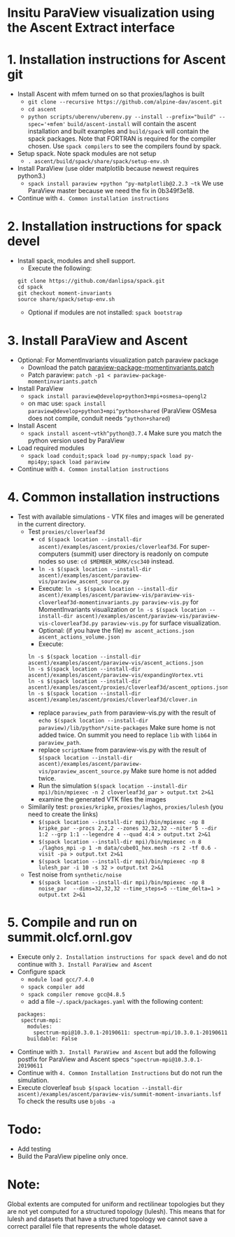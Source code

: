 Insitu ParaView visualization using the Ascent Extract interface
================================================================

# 1. Installation instructions for Ascent git
* Install Ascent with mfem turned on so that proxies/laghos is built
   - `git clone --recursive https://github.com/alpine-dav/ascent.git`
   - `cd ascent`
   - `python scripts/uberenv/uberenv.py --install --prefix="build" --spec='+mfem'`
       `build/ascent-install` will contain the ascent installation and built examples
       and `build/spack` will contain the spack packages.
     Note that FORTRAN is required for the compiler chosen. Use `spack compilers`
     to see the compilers found by spack.
* Setup spack. Note spack modules are not setup
   - `. ascent/build/spack/share/spack/setup-env.sh`
* Install ParaView (use older matplotlib because newest requires python3.)
   - `spack install paraview +python ^py-matplotlib@2.2.3 ~tk`
      We use ParaView master because we need the fix in 0b349f3e18.
* Continue with `4. Common installation instructions`

# 2. Installation instructions for spack devel
* Install spack, modules and shell support.
  - Execute the following:  
  ```
  git clone https://github.com/danlipsa/spack.git  
  cd spack  
  git checkout moment-invariants  
  source share/spack/setup-env.sh  
  ```
  - Optional if modules are not installed: `spack bootstrap`

# 3. Install ParaView and Ascent
* Optional: For MomentInvariants visualization patch paraview package
  - Download the patch [paraview-package-momentinvariants.patch](paraview-package-momentinvariants.patch)
  - Patch paraview: `patch -p1 < paraview-package-momentinvariants.patch`
* Install ParaView
  - `spack install paraview@develop+python3+mpi+osmesa~opengl2`
  - on mac use: `spack install paraview@develop+python3+mpi^python+shared`
  (ParaView OSMesa does not compile, conduit needs `^python+shared`)
* Install Ascent
  - `spack install ascent~vtkh^python@3.7.4`
     Make sure you match the python version used by ParaView
* Load required modules
  - `spack load conduit;spack load py-numpy;spack load py-mpi4py;spack load paraview`
* Continue with `4. Common installation instructions`

# 4. Common installation instructions
* Test with available simulations - VTK files and images will be generated in the current directory.
   - Test `proxies/cloverleaf3d`
     - `cd $(spack location --install-dir ascent)/examples/ascent/proxies/cloverleaf3d`.
       For super-computers (summit) user directory is readonly on compute nodes so use:
     `cd $MEMBER_WORK/csc340` instead.
     - `ln -s $(spack location --install-dir ascent)/examples/ascent/paraview-vis/paraview_ascent_source.py`
     - Execute: `ln -s $(spack location --install-dir ascent)/examples/ascent/paraview-vis/paraview-vis-cloverleaf3d-momentinvariants.py paraview-vis.py`
     for MomentInvariants visualization or `ln -s $(spack location --install-dir ascent)/examples/ascent/paraview-vis/paraview-vis-cloverleaf3d.py paraview-vis.py`
     for surface visualization.
     - Optional: (if you have the file) `mv ascent_actions.json ascent_actions_volume.json  `
     - Execute:
     ```
     ln -s $(spack location --install-dir ascent)/examples/ascent/paraview-vis/ascent_actions.json  
     ln -s $(spack location --install-dir ascent)/examples/ascent/paraview-vis/expandingVortex.vti  
     ln -s $(spack location --install-dir ascent)/examples/ascent/proxies/cloverleaf3d/ascent_options.json  
     ln -s $(spack location --install-dir ascent)/examples/ascent/proxies/cloverleaf3d/clover.in  
     ```
     - replace `paraview_path` from paraview-vis.py
         with the result of `echo $(spack location --install-dir paraview)/lib/python*/site-packages`
         Make sure home is not added twice. On summit you need to replace `lib` with `lib64` in `paraview_path`.
     - replace `scriptName` from paraview-vis.py 
         with the result of `$(spack location --install-dir ascent)/examples/ascent/paraview-vis/paraview_ascent_source.py`
         Make sure home is not added twice.
     - Run the simulation 
     `$(spack location --install-dir mpi)/bin/mpiexec -n 2 cloverleaf3d_par > output.txt 2>&1`
     - examine the generated VTK files the images
   - Similarily test: `proxies/kripke`, `proxies/laghos`, `proxies/lulesh` (you need to create the links)
     - `$(spack location --install-dir mpi)/bin/mpiexec -np 8 kripke_par --procs 2,2,2 --zones 32,32,32 --niter 5 --dir 1:2 --grp 1:1 --legendre 4 --quad 4:4 > output.txt 2>&1`
     - `$(spack location --install-dir mpi)/bin/mpiexec -n 8 ./laghos_mpi -p 1 -m data/cube01_hex.mesh -rs 2 -tf 0.6 -visit -pa > output.txt 2>&1`
     - `$(spack location --install-dir mpi)/bin/mpiexec -np 8 lulesh_par -i 10 -s 32 > output.txt 2>&1`
   - Test noise from `synthetic/noise`
     - `$(spack location --install-dir mpi)/bin/mpiexec -np 8 noise_par  --dims=32,32,32 --time_steps=5 --time_delta=1 > output.txt 2>&1`

# 5. Compile and run on summit.olcf.ornl.gov
* Execute only `2. Installation instructions for spack devel` and
  do not continue with `3. Install ParaView and Ascent`
* Configure spack
  - `module load gcc/7.4.0`
  - `spack compiler add`
  - `spack compiler remove gcc@4.8.5`
  - add a file `~/.spack/packages.yaml` with the following content:
  ```
  packages:
   spectrum-mpi:
     modules:
       spectrum-mpi@10.3.0.1-20190611: spectrum-mpi/10.3.0.1-20190611
     buildable: False
  ```
* Continue with `3. Install ParaView and Ascent` but add the following postfix
  for ParaView and Ascent specs
    `^spectrum-mpi@10.3.0.1-20190611`
* Continue with `4. Common Installation Instructions` but do not run the simulation.
* Execute cloverleaf 
  `bsub $(spack location --install-dir ascent)/examples/ascent/paraview-vis/summit-moment-invariants.lsf`
  To check the results use `bjobs -a`

# Todo:
* Add testing
* Build the ParaView pipeline only once.

# Note:
Global extents are computed for uniform and rectilinear topologies but
they are not yet computed for a structured topology (lulesh). This
means that for lulesh and datasets that have a structured topology we
cannot save a correct parallel file that represents the whole dataset.
